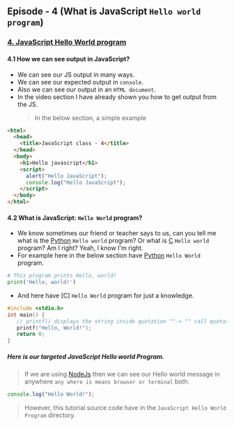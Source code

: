 ## Episode - 4 (What is JavaScript `Hello world program`)

### [4. JavaScript Hello World program](https://youtu.be/WVDq7Gz0Lc4?list=PLdcGGiDG9Q0h4-g7UmW58c4-rki6aRleq)

#### 4.1 How we can see output in JavaScript?

- We can see our JS output in many ways.
- We can see our expected output in `console`.
- Also we can see our output in an `HTML document`.
- In the video section I have already shown you how to get output from the JS.
  > In the below section, a simple example

```HTML
<html>
  <head>
    <title>JavaScript class - 4</title>
  </head>
  <body>
    <h1>Hello javascript</h1>
    <script>
      alert("Hello JavaScript");
      console.log("Hello JavaScript");
    </script>
  </body>
</html>

```

#### 4.2 What is **JavaScript**: `Hello World` program?

- We know sometimes our friend or teacher says to us, can you tell me what is the [Python](https://www.python.org/) `Hello world` program? Or what is [C](https://devdocs.io/c/) `Hello world` program? Am I right? Yeah, I know I'm right.
- For example here in the below section have [Python](https://www.python.org) `Hello World` program.

```python
# This program prints Hello, world!
print('Hello, world!')
```

- And here have [C] `Hello World` program for just a knowledge.

```c
#include <stdio.h>
int main() {
   // printf() displays the string inside quotation ""-> "" call quotation
   printf("Hello, World!");
   return 0;
}
```

##### Here is our targeted JavaScript Hello world Program.

> If we are using [NodeJs](https://nodejs.org/en/docs) then we can see our Hello world message in anywhere `any where is means browser or terminal` both.

```js
console.log("Hello World!");
```

> However, this tutorial source code have in the `JavaScript Hello World Program` directory.
